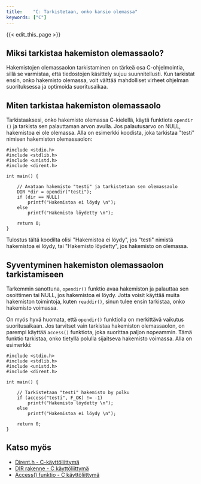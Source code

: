 ```yaml
---
title:    "C: Tarkistetaan, onko kansio olemassa"
keywords: ["C"]
---
```


{{< edit_this_page >}}

## Miksi tarkistaa hakemiston olemassaolo?

Hakemistojen olemassaolon tarkistaminen on tärkeä osa C-ohjelmointia, sillä se varmistaa, että tiedostojen käsittely sujuu suunnitellusti. Kun tarkistat ensin, onko hakemisto olemassa, voit välttää mahdolliset virheet ohjelman suorituksessa ja optimoida suoritusaikaa.

## Miten tarkistaa hakemiston olemassaolo

Tarkistaaksesi, onko hakemisto olemassa C-kielellä, käytä funktiota ```opendir ()``` ja tarkista sen palauttaman arvon avulla. Jos palautusarvo on NULL, hakemistoa ei ole olemassa. Alla on esimerkki koodista, joka tarkistaa "testi" nimisen hakemiston olemassaolon:

```
#include <stdio.h>
#include <stdlib.h>
#include <unistd.h>
#include <dirent.h>

int main() {
    
    // Avataan hakemisto "testi" ja tarkistetaan sen olemassaolo
    DIR *dir = opendir("testi");
    if (dir == NULL)
        printf("Hakemistoa ei löydy \n");
    else
        printf("Hakemisto löydetty \n");
        
    return 0;
}
```

Tulostus tältä koodilta olisi "Hakemistoa ei löydy", jos "testi" nimistä hakemistoa ei löydy, tai "Hakemisto löydetty", jos hakemisto on olemassa.

## Syventyminen hakemiston olemassaolon tarkistamiseen

Tarkemmin sanottuna, ```opendir()``` funktio avaa hakemiston ja palauttaa sen osoittimen tai NULL, jos hakemistoa ei löydy. Jotta voisit käyttää muita hakemiston toimintoja, kuten ```readdir()```, sinun tulee ensin tarkistaa, onko hakemisto voimassa.

On myös hyvä huomata, että ```opendir()``` funktiolla on merkittävä vaikutus suoritusaikaan. Jos tarvitset vain tarkistaa hakemiston olemassaolon, on parempi käyttää ```access()``` funktiota, joka suorittaa paljon nopeammin. Tämä funktio tarkistaa, onko tietyllä polulla sijaitseva hakemisto voimassa. Alla on esimerkki:

```
#include <stdio.h>
#include <stdlib.h>
#include <unistd.h>
#include <dirent.h>

int main() {
    
    // Tarkistetaan "testi" hakemisto by polku
    if (access("testi", F_OK) != -1)
        printf("Hakemisto löydetty \n");
    else
        printf("Hakemistoa ei löydy \n");
        
    return 0;
}
```

## Katso myös

- [Dirent.h - C-käyttöliittymä](https://www.tutorialspoint.com/c_standard_library/dirent_h.htm)
- [DIR rakenne - C käyttöliittymä](https://www.tutorialspoint.com/c_standard_library/c_function_opendir.htm)
- [Access() funktio - C käyttöliittymä](https://www.tutorialspoint.com/c_standard_library/c_function_access.htm)